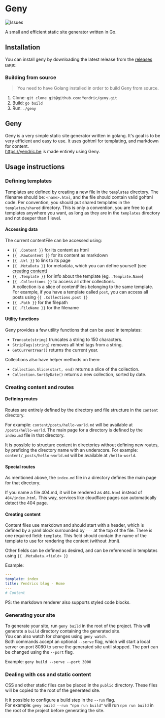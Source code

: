 # Geny

![Issues](https://img.shields.io/github/issues/Yendric/geny)

A small and efficient static site generator written in Go.

## Installation

You can install geny by downloading the latest release from the [releases page](https://github.com/Yendric/geny/releases).

### Building from source

> You need to have Golang installed in order to build Geny from source.

1. Clone: `git clone git@github.com:Yendric/geny.git`
2. Build: `go build`
3. Run: `./geny`

## Geny

Geny is a very simple static site generator written in golang. It's goal is to be very efficient and easy to use. It uses gohtml for templating, and markdown for content.\
https://yendric.be is made entirely using Geny.

## Usage instructions

### Defining templates

Templates are defined by creating a new file in the `templates` directory. The filename should be: `<name>.html`, and the file should contain valid gohtml code.
Per convention, you should put shared templates in the `templates/shared` directory.
This is only a convention, you are free to put templates anywhere you want, as long as they are in the `templates` directory and not deeper than 1 level.

#### Accessing data

The current contentFile can be accessed using:

- `{{ .Content }}` for its content as html
- `{{ .RawContent }}` for its content as markdown
- `{{ .Url }}` to link to its page
- `{{ .MetaData }}` for metadata, which you can define yourself (see [creating content](#creating-content))
- `{{ .Template }}` for info about the template (eg. `.Template.Name`)
- `{{ .Collections }}` to access all other collections.\
  A collection is a slice of contentFiles belonging to the same template.\
  For example, if you have a template called `post`, you can access all posts using `{{ .Collections.post }}`
- `{{ .Path }}` for the filepath
- `{{ .FileName }}` for the filename

#### Utility functions

Geny provides a few utility functions that can be used in templates:

- `Truncate(string)` truncates a string to 150 characters.
- `StripTags(string)` removes all html tags from a string.
- `GetCurrentYear()` returns the current year.

Collections also have helper methods on them:

- `Collection.Slice(start, end)` returns a slice of the collection.
- `Collection.SortByDate()` returns a new collection, sorted by date.

### Creating content and routes

#### Defining routes

Routes are entirely defined by the directory and file structure in the `content` directory.

For example: `content/posts/hello-world.md` will be available at `/posts/hello-world`.
The main page for a directory is defined by the `index.md` file in that directory.

It is possible to structure content in directories without defining new routes, by prefixing the directory name with an underscore.
For example: `content/_posts/hello-world.md` will be available at `/hello-world`.

#### Special routes

As mentioned above, the `index.md` file in a directory defines the main page for that directory.

If you name a file 404.md, it will be rendered as `404.html` instead of `404/index.html`.
This way, services like cloudflare pages can automatically detect the 404 page.

#### Creating content

Content files use markdown and should start with a header, which is defined by a yaml block surrounded by `---` at the top of the file. There is one required field: `template`. This field should contain the name of the template to use for rendering the content (without .html).

Other fields can be defined as desired, and can be referenced in templates using `{{ .MetaData.<field> }}`

Example:

```yaml
---
template: index
title: Yendrics blog - Home
---
# Content
```

PS: the markdown renderer also supports styled code blocks.

### Generating your site

To generate your site, run `geny build` in the root of the project. This will generate a `build` directory containing the generated site.\
You can also watch for changes using `geny watch`.\
Both commands accept an optional `--serve` flag, which will start a local server on port 8080 to serve the generated site until stopped. The port can be changed using the `--port` flag.

Example: `geny build --serve --port 3000`

### Dealing with css and static content

CSS and other static files can be placed in the `public` directory. These files will be copied to the root of the generated site.

It it possible to configure a build step in the `--run` flag.\
For example: `geny build --run "npm run build"` will run `npm run build` in the root of the project before generating the site.
